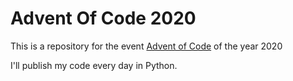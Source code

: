 # Advent Of Code 2020

This is a repository for the event [Advent of Code](https://adventofcode.com/) of the year 2020

I'll publish my code every day in Python.